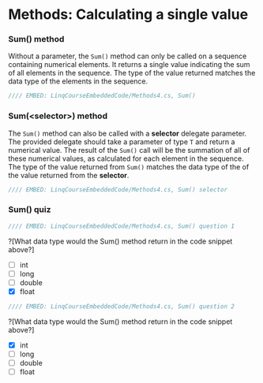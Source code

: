 # Methods: Calculating a single value

### Sum() method
Without a parameter, the `Sum()` method can only be called on a sequence containing numerical elements. It returns a single value indicating the sum of all elements in the sequence. The type of the value returned matches the data type of the elements in the sequence.

```csharp
//// EMBED: LinqCourseEmbeddedCode/Methods4.cs, Sum()
```

### Sum(&lt;selector&gt;) method
The `Sum()` method can also be called with a **selector** delegate parameter. The provided delegate should take a parameter of type `T` and return a numerical value. The result of the `Sum()` call will be the summation of all of these numerical values, as calculated for each element in the sequence. The type of the value returned from `Sum()` matches the data type of the of the value returned from the **selector**.

```csharp
//// EMBED: LinqCourseEmbeddedCode/Methods4.cs, Sum() selector
```

### Sum() quiz
```csharp
//// EMBED: LinqCourseEmbeddedCode/Methods4.cs, Sum() question 1
```
?[What data type would the Sum() method return in the code snippet above?]
 - [ ] int
 - [ ] long
 - [ ] double
 - [x] float

```csharp
//// EMBED: LinqCourseEmbeddedCode/Methods4.cs, Sum() question 2
```
?[What data type would the Sum() method return in the code snippet above?]
 - [x] int
 - [ ] long
 - [ ] double
 - [ ] float